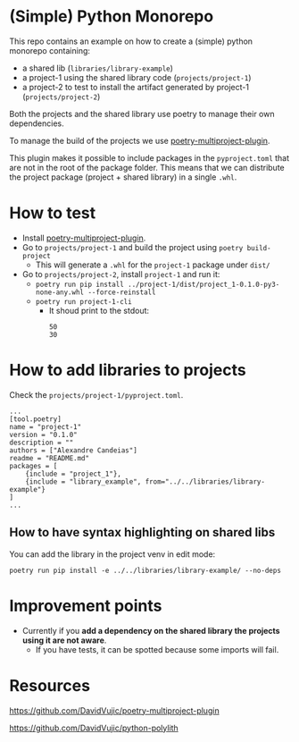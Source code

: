 #  (Simple) Python Monorepo

This repo contains an example on how to create a (simple) python monorepo containing:
- a shared lib (`libraries/library-example`)
- a project-1 using the shared library code (`projects/project-1`)
- a project-2 to test to install the artifact generated by project-1 (`projects/project-2`)

Both the projects and the shared library use poetry to manage their own dependencies.

To manage the build of the projects we use [poetry-multiproject-plugin](https://github.com/DavidVujic/poetry-multiproject-plugin).

This plugin makes it possible to include packages in the `pyproject.toml` that are not in the root of the package folder.
This means that we can distribute the project package (project + shared library) in a single `.whl`.

# How to test

- Install [poetry-multiproject-plugin](https://github.com/DavidVujic/poetry-multiproject-plugin). 
- Go to `projects/project-1` and build the project using `poetry build-project`
  - This will generate a `.whl` for the `project-1` package under `dist/`
- Go to `projects/project-2`, install `project-1` and run it:
  - `poetry run pip install ../project-1/dist/project_1-0.1.0-py3-none-any.whl --force-reinstall`
  - `poetry run project-1-cli`
    - It shoud print to the stdout:
        ```
        50
        30
        ```

# How to add libraries to projects

Check the `projects/project-1/pyproject.toml`.

```
...
[tool.poetry]
name = "project-1"
version = "0.1.0"
description = ""
authors = ["Alexandre Candeias"]
readme = "README.md"
packages = [
    {include = "project_1"},
    {include = "library_example", from="../../libraries/library-example"}
]
...
```

## How to have syntax highlighting on shared libs

You can add the library in the project venv in edit mode:
```
poetry run pip install -e ../../libraries/library-example/ --no-deps
```

# Improvement points

- Currently if you **add a dependency on the shared library the projects using it are not aware**.
  - If you have tests, it can be spotted because some imports will fail.



# Resources

https://github.com/DavidVujic/poetry-multiproject-plugin

https://github.com/DavidVujic/python-polylith